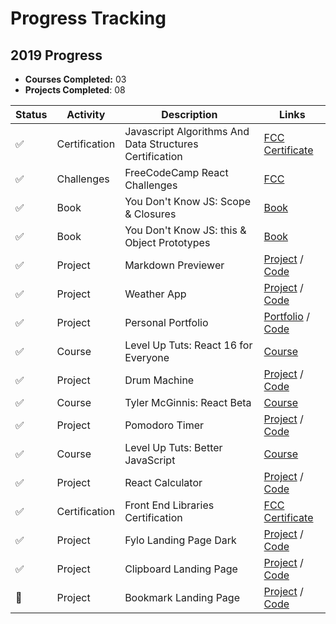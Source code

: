 # Progress Tracking

## 2019 Progress

- **Courses Completed:** 03
- **Projects Completed**: 08

| Status | Activity | Description | Links |    
|---|---|---|---|
| ✅ | Certification | Javascript Algorithms And Data Structures Certification | [FCC Certificate](https://www.freecodecamp.org/certification/sheriallis/javascript-algorithms-and-data-structures) |
| ✅ | Challenges | FreeCodeCamp React Challenges | [FCC]()
| ✅| Book | You Don't Know JS: Scope & Closures | [Book](https://github.com/getify/You-Dont-Know-JS/blob/master/scope%20&%20closures/README.md#you-dont-know-js-scope--closures)|
| ✅| Book |You Don't Know JS: this & Object Prototypes | [Book](https://github.com/getify/You-Dont-Know-JS/blob/master/this%20&%20object%20prototypes/README.md#you-dont-know-js-this--object-prototypes)
| ✅ | Project | Markdown Previewer | [Project](https://srd-markdown-previewer.netlify.com/) / [Code](https://github.com/sheriallis/markdown-previewer)
| ✅ | Project | Weather App | [Project](https://srd-weather-app.netlify.com/) / [Code](https://github.com/sheriallis/weather-app)
| ✅ | Project | Personal Portfolio | [Portfolio](http://sheriallis.com/) / [Code](https://github.com/sheriallis/sheriallis.github.io)
| ✅ | Course | Level Up Tuts: React 16 for Everyone | [Course](https://www.leveluptutorials.com/tutorials/react-16-for-everyone)|
| ✅ | Project | Drum Machine | [Project](https://urjj2.codesandbox.io/) / [Code](https://codesandbox.io/s/drumkit-urjj2)
| ✅ | Course | Tyler McGinnis: React Beta | [Course](https://tylermcginnis.com/courses/)
| ✅ | Project | Pomodoro Timer | [Project](https://srd-pomodoro-timer.netlify.com/) / [Code](https://github.com/sheriallis/pomodoro-timer)
| ✅ | Course | Level Up Tuts: Better JavaScript | [Course](https://www.leveluptutorials.com/tutorials/better-javascript)
| ✅ | Project | React Calculator | [Project](https://srd-react-calculator.netlify.com/) / [Code](https://github.com/sheriallis/react-calculator)
| ✅ | Certification | Front End Libraries Certification | [FCC Certificate](https://www.freecodecamp.org/certification/sheriallis/front-end-libraries)
| ✅ | Project | Fylo Landing Page Dark | [Project](https://srd-fylo-landing-page-dark.netlify.com/) / [Code](https://github.com/sheriallis/fylo-landing-page-dark)
| ✅ | Project | Clipboard Landing Page | [Project](https://srd-clipboard-landing-page.netlify.com/) / [Code](https://github.com/sheriallis/clipboard-landing-page)
| 🚧 | Project | Bookmark Landing Page | [Project](https://srd-bookmark-landing-page.netlify.com/) / [Code](https://github.com/sheriallis/bookmark-landing-page)